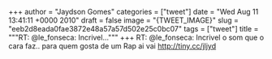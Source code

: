 
+++
author = "Jaydson Gomes"
categories = ["tweet"]
date = "Wed Aug 11 13:41:11 +0000 2010"
draft = false
image = "{TWEET_IMAGE}"
slug = "eeb2d8eada0fae3872e48a57a57d502e25c0bc07"
tags = ["tweet"]
title = """RT: @le_fonseca: Incrivel..."""
+++
RT: @le_fonseca: Incrivel o som que o cara faz.. para quem gosta de um Rap ai vai http://tiny.cc/jljyd
